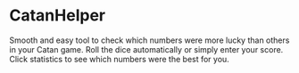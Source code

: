 # CatanHelper

Smooth and easy tool to check which numbers were more lucky than others in your Catan game. Roll the dice automatically or simply enter your score. Click statistics to see which numbers were the best for you.
